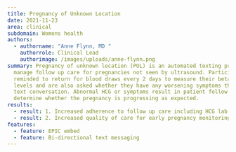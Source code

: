 ```yaml
---
title: Pregnancy of Unknown Location
date: 2021-11-23
area: clinical
subdomain: Womens health
authors:
  - authorname: "Anne Flynn, MD "
    authorrole: Clinical Lead
    authorimage: /images/uploads/anne-flynn.png
summary: Pregnancy of unknown location (PUL) is an automated texting program to
  manage follow up care for pregnancies not seen by ultrasound. Participants are
  reminded to return for blood draws every 2 days to measure their beta HCG
  levels and are also asked whether they have any worsening symptoms through
  text conversation. Abnormal HCG or symptoms result in patient follow up to
  determine whether the pregnancy is progressing as expected.
results:
  - result: 1. Increased adherence to follow up care including HCG lab draws
  - result: 2. Increased quality of care for early pregnancy monitoring
features:
  - feature: EPIC embed
  - feature: Bi-directional text messaging
---
```


